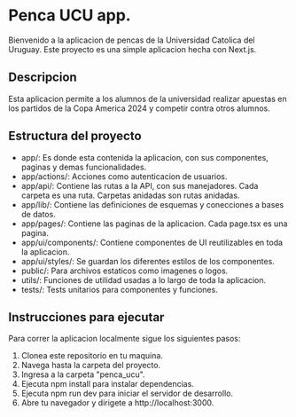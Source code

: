 # Penca UCU app.
Bienvenido a la aplicacion de pencas de la Universidad Catolica del Uruguay. Este proyecto es una simple aplicacion hecha con Next.js.

## Descripcion
Esta aplicacion permite a los alumnos de la universidad realizar apuestas en los partidos de la Copa America 2024 y competir contra otros alumnos.

## Estructura del proyecto
- app/: Es donde esta contenida la aplicacion, con sus componentes, paginas y demas funcionalidades.
- app/actions/: Acciones como autenticacion de usuarios.
- app/api/: Contiene las rutas a la API, con sus manejadores. Cada carpeta es una ruta. Carpetas anidadas son rutas anidadas.
- app/lib/: Contiene las definiciones de esquemas y conecciones a bases de datos.
- app/pages/: Contiene las paginas de la aplicacion. Cada page.tsx es una pagina.
- app/ui/components/: Contiene componentes de UI reutilizables en toda la aplicacion.
- app/ui/styles/: Se guardan los diferentes estilos de los componentes.
- public/: Para archivos estaticos como imagenes o logos.
- utils/: Funciones de utilidad usadas a lo largo de toda la aplicacion.
- tests/: Tests unitarios para componentes y funciones.

## Instrucciones para ejecutar
Para correr la aplicacion localmente sigue los siguientes pasos:

1. Clonea este repositorio en tu maquina.
2. Navega hasta la carpeta del proyecto.
3. Ingresa a la carpeta "penca_ucu".
4. Ejecuta npm install para instalar dependencias.
5. Ejecuta npm run dev para iniciar el servidor de desarrollo.
6. Abre tu navegador y dirigete a http://localhost:3000.

